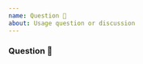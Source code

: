 ```yaml
---
name: Question 🤔
about: Usage question or discussion
---
```


<!-- Please search existing issues to avoid creating duplicates. -->

### Question 🤔
<!-- Provide as much useful information as you can. -->


